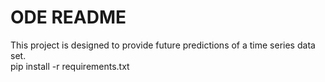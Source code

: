 # ODE README
This project is designed to provide future predictions of a time series data set.\
pip install -r requirements.txt
